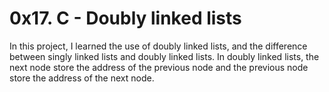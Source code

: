 # 0x17. C - Doubly linked lists

In this project, I learned the use of doubly linked lists, and the difference between singly linked lists and doubly linked lists. In doubly linked lists, the next node store the address of the previous node and the previous node store the address of the next node.
